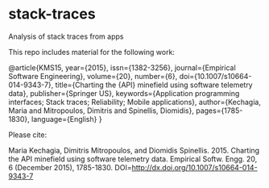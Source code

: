 
# stack-traces

Analysis of stack traces from apps

This repo includes material for the following work: 

@article{KMS15,
year={2015},
issn={1382-3256},
journal={Empirical Software Engineering},
volume={20},
number={6},
doi={10.1007/s10664-014-9343-7},
title={Charting the {API} minefield using software telemetry data},
publisher={Springer US},
keywords={Application programming interfaces; Stack traces; Reliability; Mobile applications},
author={Kechagia, Maria and Mitropoulos, Dimitris and Spinellis, Diomidis},
pages={1785-1830},
language={English}
}

Please cite:

Maria Kechagia, Dimitris Mitropoulos, and Diomidis Spinellis. 2015. Charting the API minefield using software telemetry data. Empirical Softw. Engg. 20, 6 (December 2015), 1785-1830. DOI=http://dx.doi.org/10.1007/s10664-014-9343-7
